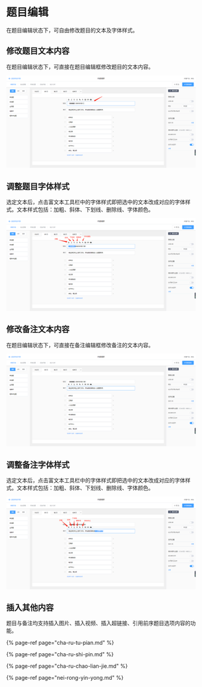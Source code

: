 # 题目编辑

在题目编辑状态下，可自由修改题目的文本及字体样式。

## 修改题目文本内容

在题目编辑状态下，可直接在题目编辑框修改题目的文本内容。

![&#x4FEE;&#x6539;&#x9898;&#x76EE;&#x5185;&#x5BB9;](../../.gitbook/assets/image%20%28321%29.png)

## 调整题目字体样式

选定文本后，点击富文本工具栏中的字体样式即把选中的文本改成对应的字体样式。文本样式包括：加粗、斜体、下划线、删除线、字体颜色。

![&#x8C03;&#x6574;&#x5B57;&#x4F53;&#x6837;&#x5F0F;](../../.gitbook/assets/image%20%28166%29.png)

## 修改备注文本内容

在题目编辑状态下，可直接在备注编辑框修改备注的文本内容。

![&#x4FEE;&#x6539;&#x5907;&#x6CE8;&#x5185;&#x5BB9;](../../.gitbook/assets/image%20%28187%29.png)

## 调整备注字体样式

选定文本后，点击富文本工具栏中的字体样式即把选中的文本改成对应的字体样式。文本样式包括：加粗、斜体、下划线、删除线、字体颜色。

![&#x8C03;&#x6574;&#x5B57;&#x4F53;&#x6837;&#x5F0F;](../../.gitbook/assets/image%20%28158%29.png)

## 插入其他内容

题目与备注均支持插入图片、插入视频、插入超链接、引用前序题目选项内容的功能。

{% page-ref page="cha-ru-tu-pian.md" %}

{% page-ref page="cha-ru-shi-pin.md" %}

{% page-ref page="cha-ru-chao-lian-jie.md" %}

{% page-ref page="nei-rong-yin-yong.md" %}

